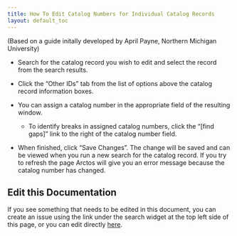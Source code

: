 ```yaml
---
title: How To Edit Catalog Numbers for Individual Catalog Records
layout: default_toc
---
```


(Based on a guide initally developed by April Payne, Northern Michigan University)

* Search for the catalog record you wish to edit and select the record from the search results.

* Click the “Other IDs” tab from the list of options above the catalog record information boxes.

* You can assign a catalog number in the appropriate field of the resulting window.

   * To identify breaks in assigned catalog numbers, click the “[find gaps]” link to the right of the catalog number field.

* When finished, click “Save Changes”. The change will be saved and can be viewed when you run a new search for the catalog record. If you try to refresh the page Arctos will give you an error message because the catalog number has changed.

## Edit this Documentation

If you see something that needs to be edited in this document, you can create an issue using the link under the search widget at the top left side of this page, or you can edit directly <a href="https://github.com/ArctosDB/documentation-wiki/edit/gh-pages/_how_to/How-to-Edit-Catalog-Numbers-for-Individual-Specimens.markdown" target="_blank">here</a>.
